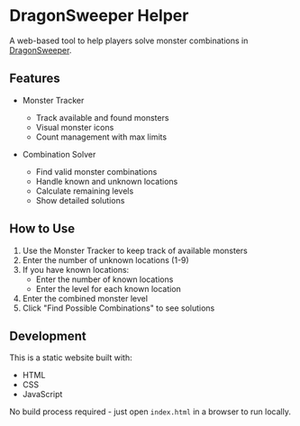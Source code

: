 # DragonSweeper Helper

A web-based tool to help players solve monster combinations in [DragonSweeper](https://danielben.itch.io/dragonsweeper).

## Features

- Monster Tracker
  - Track available and found monsters
  - Visual monster icons
  - Count management with max limits

- Combination Solver
  - Find valid monster combinations
  - Handle known and unknown locations
  - Calculate remaining levels
  - Show detailed solutions

## How to Use

1. Use the Monster Tracker to keep track of available monsters
2. Enter the number of unknown locations (1-9)
3. If you have known locations:
   - Enter the number of known locations
   - Enter the level for each known location
4. Enter the combined monster level
5. Click "Find Possible Combinations" to see solutions

## Development

This is a static website built with:
- HTML
- CSS
- JavaScript

No build process required - just open `index.html` in a browser to run locally.